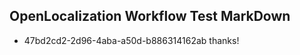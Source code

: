 ## OpenLocalization Workflow Test MarkDown
* 47bd2cd2-2d96-4aba-a50d-b886314162ab thanks!

<!--HONumber=Oct16_HO3-->


